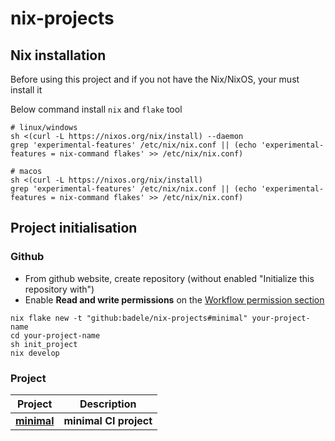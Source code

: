 # nix-projects

## Nix installation

Before using this project and if you not have the Nix/NixOS, your must install it

Below command install `nix` and `flake` tool

```shell
# linux/windows
sh <(curl -L https://nixos.org/nix/install) --daemon
grep 'experimental-features' /etc/nix/nix.conf || (echo 'experimental-features = nix-command flakes' >> /etc/nix/nix.conf)

# macos 
sh <(curl -L https://nixos.org/nix/install)
grep 'experimental-features' /etc/nix/nix.conf || (echo 'experimental-features = nix-command flakes' >> /etc/nix/nix.conf)
```
## Project initialisation

### Github

- From github website, create repository (without enabled
"Initialize this repository with")
- Enable **Read and write permissions** on the [Workflow permission section](
<https://github.com/badele/test/settings/actions>)

```shell
nix flake new -t "github:badele/nix-projects#minimal" your-project-name
cd your-project-name
sh init_project
nix develop
```

### Project

| Project                         | Description            |
| ---------------------------     | ------------------     |
| [**minimal**](projects/minimal) | **minimal CI project** |

